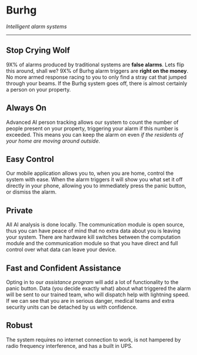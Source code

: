 # Burhg

*Intelligent alarm systems*

***

## Stop Crying Wolf
9X% of alarms produced by traditional systems are **false alarms**. Lets flip this around, shall we? 9X% of Burhg alarm triggers are **right on the money**. No more armed response racing to you to only find a stray cat that jumped through your beams. 
If the Burhg system goes off, there is almost certainly a person on your property.

## Always On
Advanced AI person tracking allows our system to count the number of people present on your property, triggering your alarm if this number is exceeded. This means you can keep the alarm on even *if the residents of your home are moving around outside*.

## Easy Control
Our mobile application allows you to, when you are home, control the system with ease. When the alarm triggers it will show you what set it off directly in your phone, allowing you to immediately press the panic button, or dismiss the alarm.

## Private
All AI analysis is done locally. The communication module is open source, thus you can have peace of mind that no extra data about you is leaving your system. There are hardware kill switches between the computation module and the communication module so that you have direct and full control over what data can leave your device.

## Fast and Confident Assistance 
Opting in to our *assistance program* will add a lot of functionality to the panic button. Data (you decide exactly what) about what triggered the alarm will be sent to our trained team, who will dispatch help with lightning speed. If we can see that you are in serious danger, medical teams and extra security units can be detached by us with confidence.

## Robust
The system requires no internet connection to work, is not hampered by radio frequency interference, and has a built in UPS.